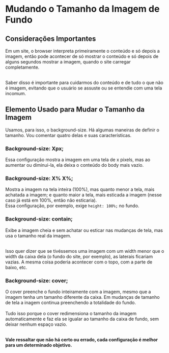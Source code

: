 # Mudando o Tamanho da Imagem de Fundo

## Considerações Importantes

Em um site, o browser interpreta primeiramente o conteúdo e só depois a imagem, então pode acontecer de só mostrar o conteúdo e só depois de alguns segundos mostrar a imagem, quando o site carregar completamente.<br><br>

Saber disso é importante para cuidarmos do conteúdo e de tudo o que não é imagem, evitando que o usuário se assuste ou se entendie com uma tela incomum.

## Elemento Usado para Mudar o Tamanho da Imagem

Usamos, para isso, o background-size. Há algumas maneiras de definir o tamanho. Vou comentar quatro delas e suas características.

### Background-size: Xpx;

Essa configuração mostra a imagem em uma tela de x pixels, mas ao aumentar ou diminui-la, ela deixa o conteúdo do body mais vazio.

### Background-size: X% X%;

Mostra a imagem na tela inteira (100%), mas quanto menor a tela, mais achatada a imagem; e quanto maior a tela, mais esticada a imagem (nesse caso já está em 100%, então não esticaria).<br>
Essa configuração, por exemplo, exige ```height: 100%;``` no fundo.

### Background-size: contain;

Exibe a imagem cheia e sem achatar ou esticar nas mudanças de tela, mas usa o tamanho real da imagem.<br><br>

Isso quer dizer que se tivéssemos uma imagem com um width menor que o width da caixa dela (o fundo do site, por exemplo), as laterais ficariam vazias. A mesma coisa poderia acontecer com o topo, com a parte de baixo, etc.

### Background-size: cover;

O cover preenche o fundo inteiramente com a imagem, mesmo que a imagem tenha um tamanho diferente da caixa. Em mudanças de tamanho de tela a inagem continua preenchendo a totalidade do fundo.<br><br>
Tudo isso porque o cover redimensiona o tamanho da imagem automaticamente e faz ela se igualar ao tamanho da caixa de fundo, sem deixar nenhum espaço vazio.<br><br>

**Vale ressaltar que não há certo ou errado, cada configuração é melhor para um determinado objetivo.**
